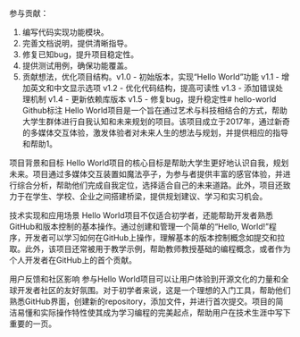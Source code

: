 参与贡献：
1. 编写代码实现功能模块。
2. 完善文档说明，提供清晰指导。
3. 修复已知bug，提升项目稳定性。
4. 提供测试用例，确保功能覆盖。
5. 贡献想法，优化项目结构。v1.0 - 初始版本，实现“Hello World”功能
v1.1 - 增加英文和中文显示选项
v1.2 - 优化代码结构，提高可读性
v1.3 - 添加错误处理机制
v1.4 - 更新依赖库版本
v1.5 - 修复bug，提升稳定性# hello-world
Github标注
‌Hello World项目‌是一个旨在通过艺术与科技相结合的方式，帮助大学生群体进行自我认知和未来规划的项目。该项目成立于2017年，通过新奇的多媒体交互体验，激发体验者对未来人生的想法与规划，并提供相应的指导和帮助‌1。

项目背景和目标
Hello World项目的核心目标是帮助大学生更好地认识自我，规划未来。项目通过多媒体交互装置如魔法亭子，为参与者提供丰富的感官体验，并进行综合分析，帮助他们完成自我定位，选择适合自己的未来道路‌。此外，项目还致力于在学生、学校、企业之间搭建桥梁，提供规划建议、学习和实习机会‌。

技术实现和应用场景
Hello World项目不仅适合初学者，还能帮助开发者熟悉GitHub和版本控制的基本操作。通过创建和管理一个简单的“Hello, World!”程序，开发者可以学习如何在GitHub上操作，理解基本的版本控制概念如提交和拉取‌。此外，该项目还常被用于教学示例，帮助教师教授基础的编程概念，或者作为个人开发者在GitHub上的首个贡献‌。

用户反馈和社区影响
参与Hello World项目可以让用户体验到开源文化的力量和全球开发者社区的友好氛围。对于初学者来说，这是一个理想的入门工具，帮助他们熟悉GitHub界面，创建新的repository，添加文件，并进行首次提交‌。项目的简洁易懂和实际操作特性使其成为学习编程的完美起点，帮助用户在技术生涯中写下重要的一页‌。
